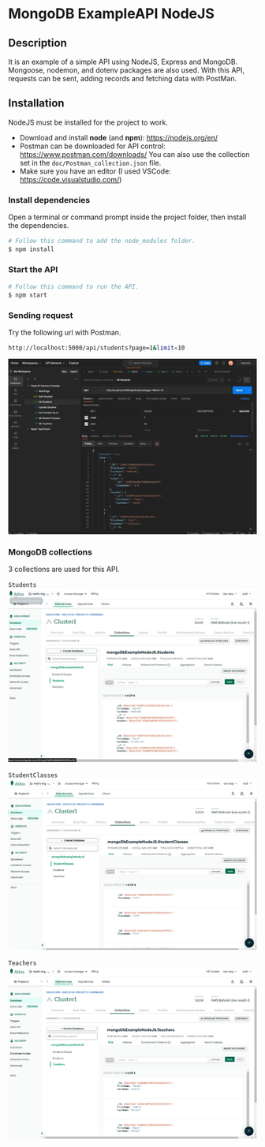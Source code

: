 # MongoDB ExampleAPI NodeJS

## Description

It is an example of a simple API using NodeJS, Express and MongoDB. Mongoose, nodemon, and dotenv packages are also used. With this API, requests can be sent, adding records and fetching data with PostMan.

## Installation

NodeJS must be installed for the project to work.

- Download and install **node** (and **npm**): https://nodejs.org/en/
- Postman can be downloaded for API control:
https://www.postman.com/downloads/
You can also use the collection set in the `doc/Postman_collection.json` file.
- Make sure you have an editor (I used VSCode: https://code.visualstudio.com/)


### Install dependencies

Open a terminal or command prompt inside the project folder, then install the dependencies.

```Bash
# Follow this command to add the node_modules folder.
$ npm install
```

### Start the API

```Bash
# Follow this command to run the API.
$ npm start
```

### Sending request

Try the following url with Postman.
```bash
http://localhost:5000/api/students?page=1&limit=10
```
![Postman Screen](./doc/postmanScreen.jpg)


### MongoDB collections

3 collections are used for this API.

`Students`
![Postman Screen](./doc/studentCollection.jpg)

`StudentClasses`
![Postman Screen](./doc/StudentClassesCollection.jpg)

`Teachers`
![Postman Screen](./doc/teachersCollection.jpg)